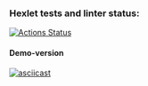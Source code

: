 ### Hexlet tests and linter status:
[![Actions Status](https://github.com/mihalewa-ev/java-project-71/actions/workflows/hexlet-check.yml/badge.svg)](https://github.com/mihalewa-ev/java-project-71/actions)

#### Demo-version
[![asciicast](https://asciinema.org/a/Bdjcj6fTgTnoBSgVPRSMrSZwA.svg)](https://asciinema.org/a/Bdjcj6fTgTnoBSgVPRSMrSZwA)

